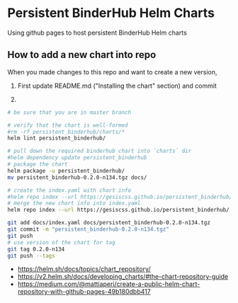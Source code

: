 # Persistent BinderHub Helm Charts

Using github pages to host persistent BinderHub Helm charts

## How to add a new chart into repo

When you made changes to this repo and want to create a new version,

1. First update README.md ("Installing the chart" section) and commit

2.
```bash
# be sure that you are in master branch

# verify that the chart is well-formed
#rm -rf persistent_binderhub/charts/*
helm lint persistent_binderhub/

# pull down the required binderhub chart into `charts` dir
#helm dependency update persistent_binderhub
# package the chart
helm package -u persistent_binderhub/
mv persistent_binderhub-0.2.0-n134.tgz docs/

# create the index.yaml with chart info
#helm repo index --url https://gesiscss.github.io/persistent_binderhub/ docs/.
# merge the new chart info into index.yaml
helm repo index --url https://gesiscss.github.io/persistent_binderhub/ --merge docs/index.yaml docs/.

git add docs/index.yaml docs/persistent_binderhub-0.2.0-n134.tgz
git commit -m "persistent_binderhub-0.2.0-n134.tgz"
git push
# use version of the chart for tag
git tag 0.2.0-n134
git push --tags

```

- https://helm.sh/docs/topics/chart_repository/
- https://v2.helm.sh/docs/developing_charts/#the-chart-repository-guide
- https://medium.com/@mattiaperi/create-a-public-helm-chart-repository-with-github-pages-49b180dbb417
